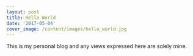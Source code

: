 ```yaml
---
layout: post
title: Hello World
date: '2017-05-04'
cover_image: /content/images/hello_world.jpg
---
```


This is my personal blog and any views expressed here are solely mine.